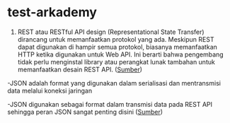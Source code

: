 # test-arkademy

1. REST atau RESTful API design (Representational State Transfer) dirancang untuk memanfaatkan protokol yang ada.
Meskipun REST dapat digunakan di hampir semua protokol, biasanya memanfaatkan HTTP ketika digunakan untuk Web API.
Ini berarti bahwa pengembang tidak perlu menginstal library atau perangkat lunak tambahan untuk memanfaatkan desain REST API.
([Sumber](https://www.mulesoft.com/resources/api/what-is-rest-api-design))

-JSON adalah format yang digunakan dalam serialisasi dan mentransmisi data melalui koneksi jaringan

-JSON digunakan sebagai format dalam transmisi data pada REST API sehingga peran JSON sangat penting disini
([Sumber](https://stackoverflow.com/questions/383692/what-is-json-and-why-would-i-use-it))

